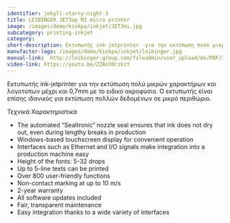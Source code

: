 ```yaml
---
identifier: jekyll-starry-night-3
title: LEIBINGER JET3up MI micro printer
image: /images/demo/kiokpa/inkjet/JET3mi.jpg
subcategory: printing-inkjet
category:
short-description: Εκτυπωτής ink-jetprinter  για την εκτύπωση πολύ μικρών χαρακτήρων και λογοτύπων μέχρι και 0,7mm με το ειδικό ακροφύσιο.
manufactor-logo: /images/demo/kiokpa/inkjet/leibinger.jpg
manual-link:  http://leibinger-group.com/fileadmin/user_upload/de/PDF/Info_TechDetails/JET3up_MI/JET3up_MI_EN.pdf
video-link: https://youtu.be/ZZAsV0rzkzY
---
```






Εκτυπωτής ink-jetprinter  για την εκτύπωση πολύ μικρών χαρακτήρων και λογοτύπων μέχρι και 0,7mm με το ειδικό ακροφύσιο.
Ο εκτυπωτής είναι επίσης ιδανικός για εκτύπωση πολλών δεδομένων σε μικρό περιθώριο.

Τεχνικά Χαρακτηριστικά
   * The automated “Sealtronic“ nozzle seal ensures that ink does not dry out, even during lengthy breaks in production
   * Windows-based touchscreen display for convenient operation
   * Interfaces such as Ethernet and I/O signals make integration into a production machine easy
   * Height of the fonts: 5-32 drops
   * Up to 5-line texts can be printed
   * Over 800 user-friendly functions
   * Non-contact marking at up to 10 m/s
   * 2-year warranty
   * All software updates included
   * Fair, transparent maintenance
   * Easy integration thanks to a wide variety of interfaces


    
